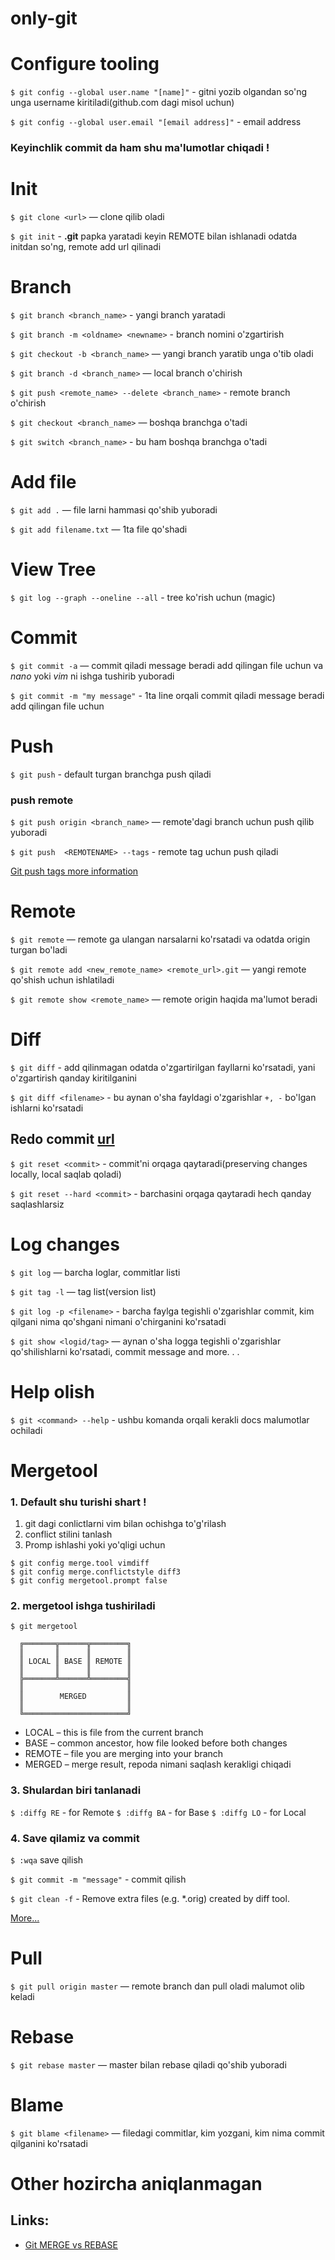 # only-git

# Configure tooling
`$ git config --global user.name "[name]"` - gitni yozib olgandan so'ng unga username kiritiladi(github.com dagi misol uchun)

`$ git config --global user.email "[email address]"` - email address

### Keyinchlik commit da ham shu ma'lumotlar chiqadi !

# Init
`$ git clone <url>` — clone qilib oladi

`$ git init` - **.git** papka yaratadi keyin REMOTE bilan ishlanadi odatda initdan so'ng, remote add url qilinadi

# Branch
`$ git branch <branch_name>` - yangi branch yaratadi

`$ git branch -m <oldname> <newname>` - branch nomini o'zgartirish

`$ git checkout -b <branch_name>` — yangi branch yaratib unga o'tib oladi

`$ git branch -d <branch_name>` — local branch o'chirish

`$ git push <remote_name> --delete <branch_name>` - remote branch o'chirish

`$ git checkout <branch_name>` — boshqa branchga o'tadi

`$ git switch <branch_name>` - bu ham boshqa branchga o'tadi 

# Add file
`$ git add .` — file larni hammasi qo'shib yuboradi

`$ git add filename.txt` — 1ta file qo'shadi


# View Tree

`$ git log --graph --oneline --all` - tree ko'rish uchun (magic)

# Commit
`$ git commit -a` — commit qiladi message beradi add qilingan file uchun va *nano* yoki *vim* ni ishga tushirib yuboradi

`$ git commit -m "my message"` - 1ta line orqali commit qiladi message beradi add qilingan file uchun

# Push
`$ git push` - default turgan branchga push qiladi

### push remote
`$ git push origin <branch_name>` — remote'dagi branch uchun push qilib yuboradi

`$ git push  <REMOTENAME> --tags` - remote tag uchun push qiladi

<a href="https://stackoverflow.com/questions/5195859/how-do-you-push-a-tag-to-a-remote-repository-using-git">Git push tags more information</a>


# Remote
`$ git remote` 
— remote ga ulangan narsalarni ko'rsatadi va odatda origin turgan bo'ladi

`$ git remote add <new_remote_name> <remote_url>.git`
 — yangi remote qo'shish uchun ishlatiladi

`$ git remote show <remote_name>` — remote origin haqida ma'lumot beradi

# Diff
`$ git diff` - add qilinmagan odatda o'zgartirilgan fayllarni ko'rsatadi, yani o'zgartirish qanday kiritilganini

`$ git diff <filename>` - bu aynan o'sha fayldagi o'zgarishlar `+, -` bo'lgan ishlarni ko'rsatadi


## Redo commit <a href="https://stackoverflow.com/questions/2530060/in-plain-english-what-does-git-reset-do">url</a>
`$ git reset <commit>` - commit'ni orqaga qaytaradi(preserving changes locally, local saqlab qoladi)

`$ git reset --hard <commit>` - barchasini orqaga qaytaradi hech qanday saqlashlarsiz

# Log changes
`$ git log` — barcha loglar, commitlar listi

`$ git tag -l` — tag list(version list) 

`$ git log -p <filename>` - barcha faylga tegishli o'zgarishlar commit, kim qilgani nima qo'shgani nimani o'chirganini ko'rsatadi

`$ git show <logid/tag>`
 — aynan o'sha logga tegishli o'zgarishlar qo'shilishlarni ko'rsatadi, commit message and more. . .

# Help olish
`$ git <command> --help` - ushbu komanda orqali kerakli docs malumotlar ochiladi


# Mergetool

### 1. Default shu turishi shart !
1. git dagi conlictlarni vim bilan ochishga to'g'rilash
2. conflict stilini tanlash
3. Promp ishlashi yoki yo'qligi uchun
```shell
$ git config merge.tool vimdiff
$ git config merge.conflictstyle diff3
$ git config mergetool.prompt false
```

### 2. mergetool ishga tushiriladi
`$ git mergetool`
```
  ╔═══════╦══════╦════════╗
  ║       ║      ║        ║
  ║ LOCAL ║ BASE ║ REMOTE ║
  ║       ║      ║        ║
  ╠═══════╩══════╩════════╣
  ║                       ║
  ║        MERGED         ║
  ║                       ║
  ╚═══════════════════════╝
```

- LOCAL – this is file from the current branch
- BASE – common ancestor, how file looked before both changes
- REMOTE – file you are merging into your branch
- MERGED – merge result, repoda nimani saqlash kerakligi chiqadi

### 3. Shulardan biri tanlanadi
`$ :diffg RE` - for Remote
`$ :diffg BA` - for Base
`$ :diffg LO` - for Local

### 4. Save qilamiz va commit
`$ :wqa` save qilish

`$ git commit -m "message"` - commit qilish

`$ git clean -f` - Remove extra files (e.g. *.orig) created by diff tool.

<a href="https://git-scm.com/docs/merge-config">More...</a>

# Pull
`$ git pull origin master` — remote branch dan pull oladi malumot olib keladi

# Rebase
`$ git rebase master` — master bilan rebase qiladi qo'shib yuboradi

# Blame
`$ git blame <filename>` — filedagi commitlar, kim yozgani, kim nima commit qilganini ko'rsatadi


# Other hozircha aniqlanmagan


## Links:
- <a href="https://www.youtube.com/watch?v=CRlGDDprdOQ&ab_channel=Academind">Git MERGE vs REBASE
</a>
